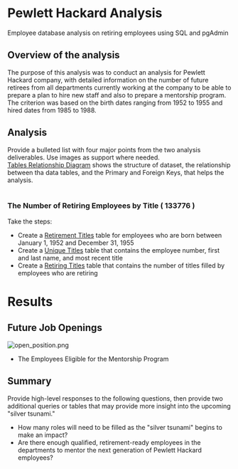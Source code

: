# Pewlett Hackard Analysis
Employee database analysis on retiring employees using SQL and pgAdmin

## Overview of the analysis
The purpose of this analysis was to conduct an analysis for Pewlett Hackard company, with detailed information on the number of future retirees from all departments currently working at the company to be able to prepare a plan to hire new staff and also to prepare a mentorship program. <br/>
The criterion was based on the birth dates ranging from 1952 to 1955 and hired dates from 1985 to 1988.



## Analysis
Provide a bulleted list with four major points from the two analysis deliverables. Use images as support where needed.<br/>
[Tables Relationship Diagram](files/ERD.png)
shows the structure of dataset, the relationship between tha data tables, and the Primary and Foreign Keys, that helps the analysis.
<br/>
<br/>

### The Number of Retiring Employees by Title  ( 133776 )

Take the steps:
  - Create a [Retirement Titles](files/retirement_titles.csv) table for employees who are born between January 1, 1952 and December 31, 1955
  - Create a [Unique Titles](files/unique_titles.csv) table that contains the employee number, first and last name, and most recent title
  - Create a [Retiring Titles](files/retiring_titles.csv) table that contains the number of titles filled by employees who are retiring





# Results

## Future Job Openings
![open_position.png](files/open_position.png) <br/>




- The Employees Eligible for the Mentorship Program




## Summary
Provide high-level responses to the following questions, then provide two additional queries or tables that may provide more insight into the upcoming "silver tsunami."
- How many roles will need to be filled as the "silver tsunami" begins to make an impact?
- Are there enough qualified, retirement-ready employees in the departments to mentor the next generation of Pewlett Hackard employees?
